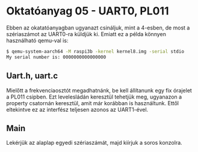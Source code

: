 Oktatóanyag 05 - UART0, PL011
=============================

Ebben az okatatóanyagban ugyanazt csináljuk, mint a 4-esben, de most a szériaszámot az UART0-ra küldjük ki.
Emiatt ez a példa könnyen használható qemu-val is:

```sh
$ qemu-system-aarch64 -M raspi3b -kernel kernel8.img -serial stdio
My serial number is: 0000000000000000
```

Uart.h, uart.c
--------------

Mielőtt a frekvenciaosztót megadhatnánk, be kell állítanunk egy fix órajelet a PL011 csipben. Ezt levelesládán
keresztül tehetjük meg, ugyanazon a property csatornán keresztül, amit már korábban is használtunk. Ettől eltekintve
ez az interfész teljesen azonos az UART1-ével.

Main
----

Lekérjük az alaplap egyedi szériaszámát, majd kiírjuk a soros konzolra.
